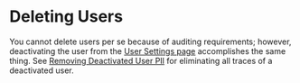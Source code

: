 [title]: # (Deleting Users)
[tags]: # (Users, PII)
[priority]: #

# Deleting Users

You cannot delete users per se because of auditing requirements; however, deactivating the user from the [User Settings page](../user-settings/index.md) accomplishes the same thing. See [Removing Deactivated User PII](../removing-deactivated-user-pii/index.md) for eliminating all traces of a deactivated user.